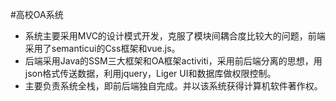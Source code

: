 #高校OA系统

- 系统主要采用MVC的设计模式开发，克服了模块间耦合度比较大的问题，前端采用了semanticui的Css框架和vue.js。
- 后端采用Java的SSM三大框架和OA框架activiti，采用前后端分离的思想，用json格式传送数据，利用jquery，Liger UI和数据库做权限控制。
- 主要负责系统全栈，即前后端独自完成。并以该系统获得计算机软件著作权。
